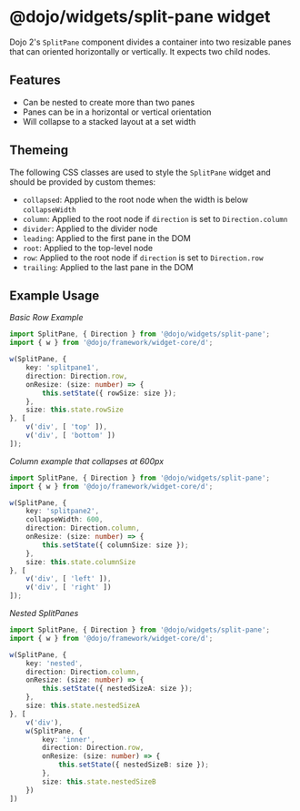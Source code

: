# @dojo/widgets/split-pane widget

Dojo 2's `SplitPane` component divides a container into two resizable panes that can oriented horizontally or vertically. It expects two child nodes.

## Features

- Can be nested to create more than two panes
- Panes can be in a horizontal or vertical orientation
- Will collapse to a stacked layout at a set width

## Themeing

The following CSS classes are used to style the `SplitPane` widget and should be provided by custom themes:

- `collapsed`: Applied to the root node when the width is below `collapseWidth`
- `column`: Applied to the root node if `direction` is set to `Direction.column`
- `divider`: Applied to the divider node
- `leading`: Applied to the first pane in the DOM
- `root`: Applied to the top-level node
- `row`: Applied to the root node if `direction` is set to `Direction.row`
- `trailing`: Applied to the last pane in the DOM

## Example Usage

*Basic Row Example*
```typescript
import SplitPane, { Direction } from '@dojo/widgets/split-pane';
import { w } from '@dojo/framework/widget-core/d';

w(SplitPane, {
	key: 'splitpane1',
	direction: Direction.row,
	onResize: (size: number) => {
		this.setState({ rowSize: size });
	},
	size: this.state.rowSize
}, [
	v('div', [ 'top' ]),
	v('div', [ 'bottom' ])
]);
```

*Column example that collapses at 600px*
```typescript
import SplitPane, { Direction } from '@dojo/widgets/split-pane';
import { w } from '@dojo/framework/widget-core/d';

w(SplitPane, {
	key: 'splitpane2',
	collapseWidth: 600,
	direction: Direction.column,
	onResize: (size: number) => {
		this.setState({ columnSize: size });
	},
	size: this.state.columnSize
}, [
	v('div', [ 'left' ]),
	v('div', [ 'right' ])
]);
```

*Nested SplitPanes*
```typescript
import SplitPane, { Direction } from '@dojo/widgets/split-pane';
import { w } from '@dojo/framework/widget-core/d';

w(SplitPane, {
	key: 'nested',
	direction: Direction.column,
	onResize: (size: number) => {
		this.setState({ nestedSizeA: size });
	},
	size: this.state.nestedSizeA
}, [
	v('div'),
	w(SplitPane, {
		key: 'inner',
		direction: Direction.row,
		onResize: (size: number) => {
			this.setState({ nestedSizeB: size });
		},
		size: this.state.nestedSizeB
	})
])
```
